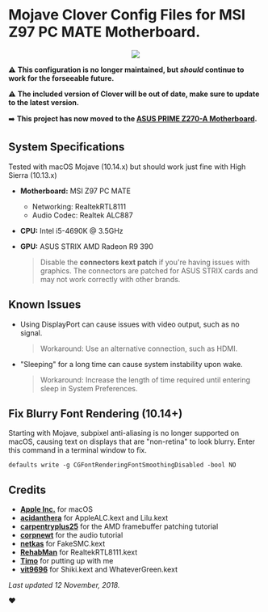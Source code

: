 # Mojave Clover Config Files for MSI Z97 PC MATE Motherboard.

<p align="center">
 <img src="https://ibin.co/4In2flcxe4x8.jpg"/>
</p>

⚠️ **This configuration is no longer maintained, but *should* continue to work for the forseeable future.**

⚠️ **The included version of Clover will be out of date, make sure to update to the latest version.**

➡️ **This project has now moved to the [ASUS PRIME Z270-A Motherboard](https://github.com/willza3/primez270a-mojave).**

## System Specifications
Tested with macOS Mojave (10.14.x) but should work just fine with High Sierra (10.13.x)

- **Motherboard:** MSI Z97 PC MATE
  * Networking: RealtekRTL8111
  * Audio Codec: Realtek ALC887
  
- **CPU:** Intel i5-4690K @ 3.5GHz

- **GPU:** ASUS STRIX AMD Radeon R9 390
  > Disable the **connectors kext patch** if you're having issues with graphics. The connectors are patched for ASUS STRIX cards and may not work correctly with other brands.

## Known Issues

- Using DisplayPort can cause issues with video output, such as no signal.
  > Workaround: Use an alternative connection, such as HDMI.
 
- "Sleeping" for a long time can cause system instability upon wake.
  > Workaround: Increase the length of time required until entering sleep in System Preferences.

## Fix Blurry Font Rendering (10.14+)

Starting with Mojave, subpixel anti-aliasing is no longer supported on macOS, causing text on displays that are "non-retina" to look blurry. Enter this command in a terminal window to fix.

`defaults write -g CGFontRenderingFontSmoothingDisabled -bool NO`

## Credits

- [**Apple Inc.**](https://www.github.com/apple "Apple's GitHub Repo") for macOS
- [**acidanthera**](https://www.github.com/acidanthera "acidanthera's GitHub Repo") for AppleALC.kext and Lilu.kext
- [**carpentryplus25**](https://www.tonymacx86.com/threads/guide-how-to-patch-amd-framebuffers-for-high-sierra-using-clover.235409/ "carpentryplus25's Patching Tutorial") for the AMD framebuffer patching tutorial
- [**corpnewt**](https://github.com/corpnewt "CorpNewt's GitHub Repo") for the audio tutorial
- [**netkas**](https://www.netkas.org "netkas's Blog") for FakeSMC.kext
- [**RehabMan**](https://www.github.com/rehabman "RehabMan's GitHub Repo") for RealtekRTL8111.kext
- [**Timo**](https://www.github.com/timocapa "Timo's GitHub Repo") for putting up with me
- [**vit9696**](https://www.github.com/vit9696 "vit9696's GitHub Repo") for Shiki.kext and WhateverGreen.kext

*Last updated 12 November, 2018.*

❤️
